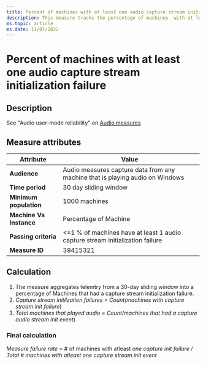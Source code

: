 ```yaml
---
title: Percent of machines with at least one audio capture stream initialization failure 
description: This measure tracks the percentage of machines  with at least one ACI capture stream initialization failure
ms.topic: article
ms.date: 11/07/2022
---
```


# Percent of machines with at least one audio capture stream initialization failure

## Description

See "Audio user-mode reliability" on [Audio measures](audio-measures.md)

## Measure attributes

|Attribute|Value|
|----|----|
|**Audience**|Audio measures capture data from any machine that is playing audio on Windows|
|**Time period**|30 day sliding window|
|**Minimum population**|1000 machines|
|**Machine Vs Instance**|Percentage of Machine|
|**Passing criteria**|<=1 % of machines have at least 1 audio capture stream initialization failure|
|**Measure ID**|39415321|

## Calculation

1. The measure aggregates telemtry from a 30-day sliding window into a percentage of Machines that had a capture stream initialization failure.
2. *Capture stream initilzation failures = Count(machines with capture stream init failure*)
3. *Total machines that played audio = Count(machines that had a capture audio stream init event*)

### Final calculation

*Measure failure rate* = # of machines with atleast *one capture init failure / Total* # *machines with atleast one capture stream init event*
